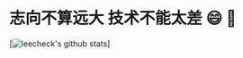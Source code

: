 # 志向不算远大 技术不能太差  :smile: :musical_note:
  
[![leecheck's github stats](https://github-readme-stats.vercel.app/api?username=leecheck)]
